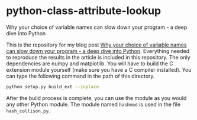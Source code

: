 # python-class-attribute-lookup
Why your choice of variable names can slow down your program - a deep dive into Python

This is the repository for my blog post [Why your choice of variable names can slow down your program - a deep dive into Python](https://styfenschaer.github.io/Why-your-choice-of-variable-names-can-slow-down-your-program-a-deep-dive-into-Python/).
Everything needed to reproduce the results in the article is included in this repository.
The only dependencies are numpy and matplotlib. 
You will have to build the C extension module yourself (make sure you have a C compiler installed). You can type the following command in the path of this directory. 

```bash
python setup.py build_ext --inplace
```

After the build process is complete, you can use the module as you would any other Python module. The module named `hashmod` is used in the file `hash_collison.py`.
